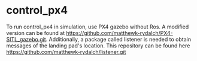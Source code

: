 # control_px4
To run control_px4 in simulation, use PX4 gazebo without Ros.  A modified version can be found at https://github.com/matthewk-rydalch/PX4-SITL_gazebo.git.
Additionally, a package called listener is needed to obtain messages of the landing pad's location.  This repository can be found here https://github.com/matthewk-rydalch/listener.git
